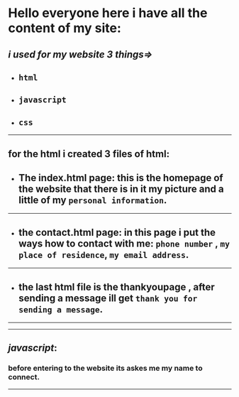 # **Hello everyone here i have all the content of my site:**
## _i used for my website 3 things=>_
* ## `` html ``
* ## ``javascript``
* ## ``css``
---

## for the html i created 3 files of html:
 * ##  The index.html page: this is the homepage of the website that there is in it my picture and a little of my ``personal information``.
---
* ## the contact.html page: in this page i put the ways how to contact with me: ``phone number`` , ``my place of residence``, ``my email address``.
---
* ## the last html file is the thankyoupage , after sending a message ill get ``thank you for sending a message``.
---
---
## _javascript_:
### before entering to the website its askes me my name to connect.
---




